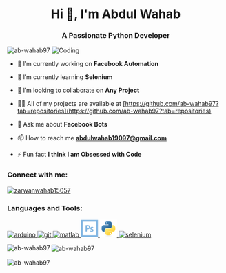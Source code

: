 
<h1 align="center">Hi 👋, I'm Abdul Wahab</h1>
<h3 align="center">A Passionate Python Developer</h3>
<img align="right" alt="Coding" width="400" src=https://cdn.dribbble.com/users/1162077/screenshots/3848914/programmer.gif>

<p align="left"> <img src="https://komarev.com/ghpvc/?username=ab-wahab97&label=Profile%20views&color=0e75b6&style=flat" alt="ab-wahab97" /> </p>

- 🔭 I’m currently working on **Facebook Automation**

- 🌱 I’m currently learning **Selenium**

- 👯 I’m looking to collaborate on **Any Project**

- 👨‍💻 All of my projects are available at [https://github.com/ab-wahab97?tab=repositories](https://github.com/ab-wahab97?tab=repositories)

- 💬 Ask me about **Facebook Bots**

- 📫 How to reach me **abdulwahab19097@gmail.com**

- ⚡ Fun fact **I think I am Obsessed with Code**

<h3 align="left">Connect with me:</h3>
<p align="left">
<a href="https://www.hackerrank.com/zarwanwahab15057" target="blank"><img align="center" src="https://raw.githubusercontent.com/rahuldkjain/github-profile-readme-generator/master/src/images/icons/Social/hackerrank.svg" alt="zarwanwahab15057" height="30" width="40" /></a>
</p>

<h3 align="left">Languages and Tools:</h3>
<p align="left"> <a href="https://www.arduino.cc/" target="_blank" rel="noreferrer"> <img src="https://cdn.worldvectorlogo.com/logos/arduino-1.svg" alt="arduino" width="40" height="40"/> </a> <a href="https://git-scm.com/" target="_blank" rel="noreferrer"> <img src="https://www.vectorlogo.zone/logos/git-scm/git-scm-icon.svg" alt="git" width="40" height="40"/> </a> <a href="https://www.mathworks.com/" target="_blank" rel="noreferrer"> <img src="https://upload.wikimedia.org/wikipedia/commons/2/21/Matlab_Logo.png" alt="matlab" width="40" height="40"/> </a> <a href="https://www.photoshop.com/en" target="_blank" rel="noreferrer"> <img src="https://raw.githubusercontent.com/devicons/devicon/master/icons/photoshop/photoshop-line.svg" alt="photoshop" width="40" height="40"/> </a> <a href="https://www.python.org" target="_blank" rel="noreferrer"> <img src="https://raw.githubusercontent.com/devicons/devicon/master/icons/python/python-original.svg" alt="python" width="40" height="40"/> </a> <a href="https://www.selenium.dev" target="_blank" rel="noreferrer"> <img src="https://raw.githubusercontent.com/detain/svg-logos/780f25886640cef088af994181646db2f6b1a3f8/svg/selenium-logo.svg" alt="selenium" width="40" height="40"/> </a> </p>

<p><img align="left" src="https://github-readme-stats.vercel.app/api/top-langs?username=ab-wahab97&show_icons=true&locale=en&layout=compact" alt="ab-wahab97" /></p>

<p>&nbsp;<img align="center" src="https://github-readme-stats.vercel.app/api?username=ab-wahab97&show_icons=true&locale=en" alt="ab-wahab97" /></p>

<p><img align="center" src="https://github-readme-streak-stats.herokuapp.com/?user=ab-wahab97&" alt="ab-wahab97" /></p>
